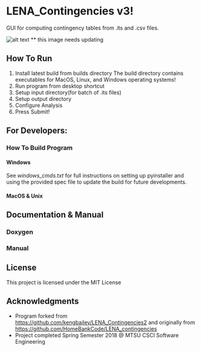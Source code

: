 # LENA_Contingencies v3!

GUI for computing contingency tables from .its and .csv files.

![alt text](https://i.imgur.com/Wopaloh.png)
** this image needs updating

## How To Run
1. Install latest build from builds directory
    The build directory contains executables for MacOS,
    Linux, and Windows operating systems!
2. Run program from desktop shortcut
3. Setup input directory(for batch of .its files)
4. Setup output directory
5. Configure Analysis
6. Press Submit!


## For Developers:
###  How To Build Program

####  Windows
  See *windows_cmds.txt* for full instructions on setting up pyinstaller and
  using the provided spec file to update the build for future developments.

####  MacOS & Unix


## Documentation & Manual
###  Doxygen
###  Manual

## License

This project is licensed under the MIT License

## Acknowledgments

* Program forked from https://github.com/kengbailey/LENA_Contingencies2
  and originally from https://github.com/HomeBankCode/LENA_contingencies
* Project completed Spring Semester 2018 @ MTSU CSCI Software Engineering
